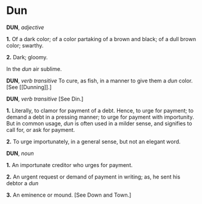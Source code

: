 # Dun

**DUN**, _adjective_

**1.** Of a dark color; of a color partaking of a brown and black; of a dull brown color; swarthy.

**2.** Dark; gloomy.

In the _dun_ air sublime.

**DUN**, _verb transitive_ To cure, as fish, in a manner to give them a _dun_ color. \[See [[Dunning]].\]

**DUN**, _verb transitive_ \[See Din.\]

**1.** Literally, to clamor for payment of a debt. Hence, to urge for payment; to demand a debt in a pressing manner; to urge for payment with importunity. But in common usage, _dun_ is often used in a milder sense, and signifies to call for, or ask for payment.

**2.** To urge importunately, in a general sense, but not an elegant word.

**DUN**, _noun_

**1.** An importunate creditor who urges for payment.

**2.** An urgent request or demand of payment in writing; as, he sent his debtor a _dun_

**3.** An eminence or mound. \[See Down and Town.\]